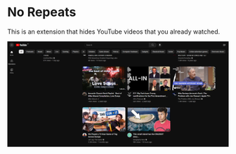# No Repeats

This is an extension that hides YouTube videos that you already watched.

![Screenshot](y2b.png)